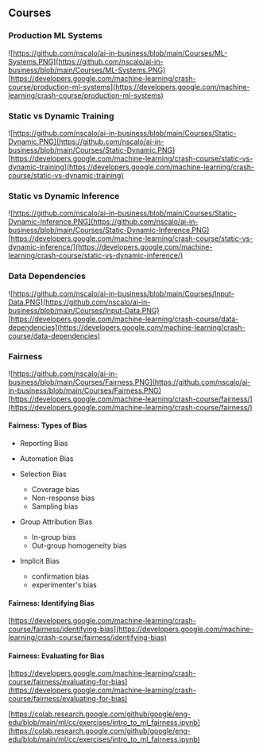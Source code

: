 ## Courses

### Production ML Systems

![https://github.com/nscalo/ai-in-business/blob/main/Courses/ML-Systems.PNG](https://github.com/nscalo/ai-in-business/blob/main/Courses/ML-Systems.PNG)
[https://developers.google.com/machine-learning/crash-course/production-ml-systems](https://developers.google.com/machine-learning/crash-course/production-ml-systems)

### Static vs Dynamic Training

![https://github.com/nscalo/ai-in-business/blob/main/Courses/Static-Dynamic.PNG](https://github.com/nscalo/ai-in-business/blob/main/Courses/Static-Dynamic.PNG)
[https://developers.google.com/machine-learning/crash-course/static-vs-dynamic-training](https://developers.google.com/machine-learning/crash-course/static-vs-dynamic-training)

### Static vs Dynamic Inference

![https://github.com/nscalo/ai-in-business/blob/main/Courses/Static-Dynamic-Inference.PNG](https://github.com/nscalo/ai-in-business/blob/main/Courses/Static-Dynamic-Inference.PNG)
[https://developers.google.com/machine-learning/crash-course/static-vs-dynamic-inference/](https://developers.google.com/machine-learning/crash-course/static-vs-dynamic-inference/)

### Data Dependencies

![https://github.com/nscalo/ai-in-business/blob/main/Courses/Input-Data.PNG](https://github.com/nscalo/ai-in-business/blob/main/Courses/Input-Data.PNG)
[https://developers.google.com/machine-learning/crash-course/data-dependencies](https://developers.google.com/machine-learning/crash-course/data-dependencies)

### Fairness

![https://github.com/nscalo/ai-in-business/blob/main/Courses/Fairness.PNG](https://github.com/nscalo/ai-in-business/blob/main/Courses/Fairness.PNG)
[https://developers.google.com/machine-learning/crash-course/fairness/](https://developers.google.com/machine-learning/crash-course/fairness/)

#### Fairness: Types of Bias

- Reporting Bias

- Automation Bias

- Selection Bias
    - Coverage bias
    - Non-response bias
    - Sampling bias

- Group Attribution Bias
    - In-group bias
    - Out-group homogeneity bias

- Implicit Bias
    - confirmation bias
    - experimenter's bias

#### Fairness: Identifying Bias

[https://developers.google.com/machine-learning/crash-course/fairness/identifying-bias](https://developers.google.com/machine-learning/crash-course/fairness/identifying-bias)

#### Fairness: Evaluating for Bias

[https://developers.google.com/machine-learning/crash-course/fairness/evaluating-for-bias](https://developers.google.com/machine-learning/crash-course/fairness/evaluating-for-bias)

[https://colab.research.google.com/github/google/eng-edu/blob/main/ml/cc/exercises/intro_to_ml_fairness.ipynb](https://colab.research.google.com/github/google/eng-edu/blob/main/ml/cc/exercises/intro_to_ml_fairness.ipynb)

